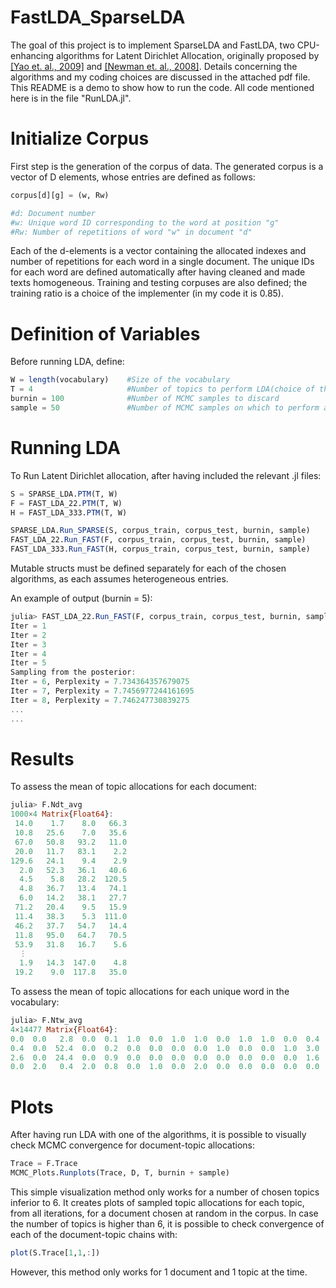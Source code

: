 # FastLDA_SparseLDA
The goal of this project is to implement SparseLDA and FastLDA, two CPU-enhancing algorithms for Latent Dirichlet Allocation, originally proposed by [[Yao et. al., 2009]](https://www.researchgate.net/publication/221653450_Efficient_methods_for_topic_model_inference_on_streaming_document_collections) and [[Newman et. al., 2008]](https://www.researchgate.net/publication/221653277_Fast_collapsed_Gibbs_sampling_for_latent_Dirichlet_allocation). 
Details concerning the algorithms and my coding choices are discussed in the attached pdf file. 
This README is a demo to show how to run the code. All code mentioned here is in the file "RunLDA.jl". 
# Initialize Corpus
First step is the generation of the corpus of data. The generated corpus is a vector of D elements, whose entries are defined as follows: 
```julia
corpus[d][g] = (w, Rw)

#d: Document number
#w: Unique word ID corresponding to the word at position "g"
#Rw: Number of repetitions of word "w" in document "d"
```
 Each of the d-elements is a vector containing the allocated indexes and number of repetitions for each word in a single document. The unique IDs for each word are defined automatically after having cleaned and made texts homogeneous. Training and testing corpuses are also defined; the training ratio is a choice of the implementer (in my code it is 0.85). 
 # Definition of Variables
 Before running LDA, define: 
 ```julia
W = length(vocabulary)    #Size of the vocabulary
T = 4                     #Number of topics to perform LDA(choice of the implementer) 
burnin = 100              #Number of MCMC samples to discard 
sample = 50               #Number of MCMC samples on which to perform averages
```
 # Running LDA
 To Run Latent Dirichlet allocation, after having included the relevant .jl files: 
```julia
S = SPARSE_LDA.PTM(T, W)
F = FAST_LDA_22.PTM(T, W)
H = FAST_LDA_333.PTM(T, W)

SPARSE_LDA.Run_SPARSE(S, corpus_train, corpus_test, burnin, sample)
FAST_LDA_22.Run_FAST(F, corpus_train, corpus_test, burnin, sample)
FAST_LDA_333.Run_FAST(H, corpus_train, corpus_test, burnin, sample)
```
Mutable structs must be defined separately for each of the chosen algorithms, as each assumes heterogeneous entries. 

An example of output (burnin = 5): 
```julia
julia> FAST_LDA_22.Run_FAST(F, corpus_train, corpus_test, burnin, sample)
Iter = 1
Iter = 2
Iter = 3
Iter = 4
Iter = 5
Sampling from the posterior:
Iter = 6, Perplexity = 7.734364357679075
Iter = 7, Perplexity = 7.7456977244161695
Iter = 8, Perplexity = 7.746247730839275
...
...
```
 # Results
 To assess the mean of topic allocations for each document: 
 ```julia
julia> F.Ndt_avg
1000×4 Matrix{Float64}:    
  14.0    1.7    8.0   66.3
  10.8   25.6    7.0   35.6
  67.0   50.8   93.2   11.0
  20.0   11.7   83.1    2.2
 129.6   24.1    9.4    2.9
   2.0   52.3   36.1   40.6
   4.5    5.8   28.2  120.5
   4.8   36.7   13.4   74.1
   6.0   14.2   38.1   27.7
  71.2   20.4    9.5   15.9
  11.4   38.3    5.3  111.0
  46.2   37.7   54.7   14.4
  11.8   95.0   64.7   70.5
  53.9   31.8   16.7    5.6
   ⋮
   1.9   14.3  147.0    4.8
  19.2    9.0  117.8   35.0
```
To assess the mean of topic allocations for each unique word in the vocabulary: 
 ```julia
julia> F.Ntw_avg
4×14477 Matrix{Float64}:
 0.0  0.0   2.8  0.0  0.1  1.0  0.0  1.0  1.0  0.0  1.0  1.0  0.0  0.4  0.0  …  0.2  2.0  1.0  0.0  0.1  0.0  0.5  1.0  1.8  0.0  0.0  0.0  0.2  0.3  0.0       
 0.4  0.0  52.4  0.0  0.2  0.0  0.0  0.0  0.0  1.0  0.0  0.0  1.0  3.0  0.0     0.0  0.0  0.0  0.0  1.0  0.0  1.0  0.0  0.0  2.0  2.0  0.0  1.0  1.2  1.0
 2.6  0.0  24.4  0.0  0.9  0.0  0.0  0.0  0.0  0.0  0.0  0.0  0.0  1.6  0.0     0.3  0.0  0.0  1.0  0.5  0.0  0.5  0.0  0.1  0.0  0.0  3.0  0.0  0.0  0.0       
 0.0  2.0   0.4  2.0  0.8  0.0  1.0  0.0  2.0  0.0  0.0  0.0  0.0  0.0  0.0     1.5  0.0  0.0  0.0  0.4  2.0  0.0  0.0  0.1  0.0  0.0  0.0  0.8  0.5  0.0
 ```
# Plots
After having run LDA with one of the algorithms, it is possible to visually check MCMC convergence for document-topic allocations: 
 ```julia
Trace = F.Trace
MCMC_Plots.Runplots(Trace, D, T, burnin + sample)
 ```
This simple visualization method only works for a number of chosen topics inferior to 6. It creates plots of sampled topic allocations for each topic, from all iterations, for a document chosen at random in the corpus. In case the number of topics is higher than 6, it is possible to check convergence of each of the document-topic chains with: 
 ```julia
plot(S.Trace[1,1,:])
 ```
However, this method only works for 1 document and 1 topic at the time. 
